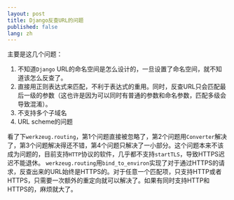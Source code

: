 ```yaml
---
layout: post
title: Django反查URL的问题
published: false
lang: zh
---
```


主要是这几个问题：

1. 不知道`Django` URL的命名空间是怎么设计的，一旦设置了命名空间，就不知道该怎么反查了。
2. 直接用正则表达式来匹配，不利于表达式的重用。同时，反查URL只会匹配最后一级的参数（这也许是因为可以同时有普通的参数和命名参数，匹配多级会导致混淆）。
3. 不支持多个子域名
4. URL scheme的问题

看了下`werkzeug.routing`，第1个问题直接被忽略了，第2个问题用`Converter`解决了，第3个问题解决得还不错，第4个问题只解决了一小部分。这个问题本来不该成为问题的，目前支持`HTTP`协议的软件，几乎都不支持`startTLS`，导致HTTPS迟迟不能退休。
`werkzeug.routing`用`bind_to_environ`实现了对于通过HTTPS的请求，反查出来的URL始终是HTTPS的。对于任意一个匹配项，只支持HTTP或者HTTPS，只需要一次额外的重定向就可以解决了。如果有同时支持HTTP和HTTPS的，麻烦就大了。
